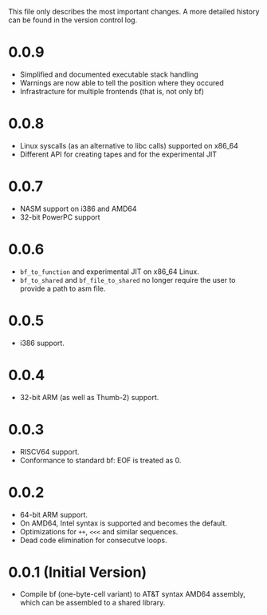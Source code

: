 This file only describes the most important changes. A more detailed history
can be found in the version control log.

# 0.0.9

- Simplified and documented executable stack handling
- Warnings are now able to tell the position where they occured
- Infrastracture for multiple frontends (that is, not only bf)

# 0.0.8

- Linux syscalls (as an alternative to libc calls) supported on x86_64
- Different API for creating tapes and for the experimental JIT

# 0.0.7

- NASM support on i386 and AMD64
- 32-bit PowerPC support

# 0.0.6

- `bf_to_function` and experimental JIT on x86_64 Linux.
- `bf_to_shared` and `bf_file_to_shared` no longer require the user to provide
a path to asm file.

# 0.0.5

- i386 support.

# 0.0.4

- 32-bit ARM (as well as Thumb-2) support.

# 0.0.3

- RISCV64 support.
- Conformance to standard bf: EOF is treated as 0.

# 0.0.2

- 64-bit ARM support.
- On AMD64, Intel syntax is supported and becomes the default.
- Optimizations for `++`, `<<<` and similar sequences.
- Dead code elimination for consecutve loops.

# 0.0.1 (Initial Version)

- Compile bf (one-byte-cell variant) to AT&T syntax AMD64 assembly,
which can be assembled to a shared library.
